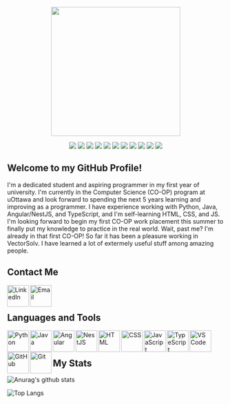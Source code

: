 <p align="center">
    <img width="300px" height="300px" src="https://i.postimg.cc/66bPhZCm/image.png"/>
<p/>
<p align="center">
  <img src="https://img.shields.io/badge/Python-Expert-3776AB?style=flat-square&logo=python&logoColor=white"/>
  <img src="https://img.shields.io/badge/Java-Expert-007396?style=flat-square&logo=java&logoColor=white"/>
  <img src="https://img.shields.io/badge/Angular-Expert-DD0031?style=flat-square&logo=angular&logoColor=white"/>
  <img src="https://img.shields.io/badge/NestJS-Expert-E0234E?style=flat-square&logo=nestjs&logoColor=white"/>
  <img src="https://img.shields.io/badge/HTML-Intermediate-E34F26?style=flat-square&logo=html5&logoColor=white"/>
  <img src="https://img.shields.io/badge/CSS-Intermediate-1572B6?style=flat-square&logo=css3&logoColor=white"/>
  <img src="https://img.shields.io/badge/JavaScript-Intermediate-F7DF1E?style=flat-square&logo=javascript&logoColor=white"/>
  <img src="https://img.shields.io/badge/TypeScript-Expert-3178C6?style=flat-square&logo=typescript&logoColor=white"/>
  <img src="https://img.shields.io/badge/Visual Studio Code-Expert-007ACC?style=flat-square&logo=visual-studio-code&logoColor=white"/>
  <img src="https://img.shields.io/badge/GitHub-Expert-181717?style=flat-square&logo=github&logoColor=white"/>
  <img src="https://img.shields.io/badge/Git-Expert-F05032?style=flat-square&logo=git&logoColor=white"/>
<p/>

## Welcome to my GitHub Profile!
I'm a dedicated student and aspiring programmer in my first year of university. I'm currently in the Computer Science (CO-OP) program at uOttawa and look forward to spending the next 5 years learning and improving as a programmer. I have experience working with Python, Java, Angular/NestJS, and TypeScript, and I'm self-learning HTML, CSS, and JS. I'm looking forward to begin my first CO-OP work placement this summer to finally put my knowledge to practice in the real world. Wait, past me? I'm already in that first CO-OP! So far it has been a pleasure working in VectorSolv. I have learned a lot of extermely useful stuff among amazing people.

## Contact Me
[<img align="left" width="50px" height="50px" title="LinkedIn" src="https://simpleicons.org/icons/linkedin.svg"/>](https://www.linkedin.com/in/diegobajetti)
[<img align="left" width="50px" height="50px" title="Email" src="https://simpleicons.org/icons/microsoftoutlook.svg"/>](mailto:diego.bajetti@outlook.com)
<br/>
<br/>

## Languages and Tools

<img align="left" width="50px" height="50px" title="Python" src="https://simpleicons.org/icons/python.svg"/>
<img align="left" width="50px" height="50px" title="Java" src="https://simpleicons.org/icons/java.svg"/>
<img align="left" width="50px" height="50px" title="Angular" src="https://simpleicons.org/icons/angular.svg"/>
<img align="left" width="50px" height="50px" title="NestJS" src="https://simpleicons.org/icons/nestjs.svg"/>
<img align="left" width="50px" height="50px" title="HTML" src="https://simpleicons.org/icons/html5.svg"/>
<img align="left" width="50px" height="50px" title="CSS" src="https://simpleicons.org/icons/css3.svg"/>
<img align="left" width="50px" height="50px" title="JavaScript" src="https://simpleicons.org/icons/javascript.svg"/>
<img align="left" width="50px" height="50px" title="TypeScript" src="https://simpleicons.org/icons/typescript.svg"/>
<img align="left" width="50px" height="50px" title="VS Code" src="https://simpleicons.org/icons/visualstudiocode.svg"/>
<img align="left" width="50px" height="50px" title="GitHub" src="https://simpleicons.org/icons/github.svg"/>
<img align="left" width="50px" height="50px" title="Git" src="https://simpleicons.org/icons/git.svg"/>
<br/>
<br/>

## My Stats
![Anurag's github stats](https://github-readme-stats.vercel.app/api?username=diegobajetti&count_private=true&hide=stars,prs&show_icons=true&locale=en&include_all_commits=trueC&theme=react)

![Top Langs](https://github-readme-stats.vercel.app/api/top-langs/?username=diegobajetti&theme=react)
